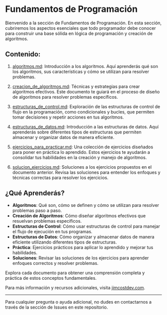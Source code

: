 # Fundamentos de Programación

Bienvenido a la sección de Fundamentos de Programación. En esta sección, cubriremos los aspectos esenciales que todo programador debe conocer para construir una base sólida en lógica de programación y creación de algoritmos.

## Contenido:

1. [algoritmos.md](01_algoritmos.md): Introducción a los algoritmos. Aquí aprenderás qué son los algoritmos, sus características y cómo se utilizan para resolver problemas.

2. [creacion_de_algoritmos.md](02_creacion_de_algoritmos.md): Técnicas y estrategias para crear algoritmos efectivos. Este documento te guiará en el proceso de diseño de algoritmos para resolver problemas específicos.

3. [estructuras_de_control.md](03_estructuras_de_control.md): Exploración de las estructuras de control de flujo en la programación, como condicionales y bucles, que permiten tomar decisiones y repetir acciones en tus algoritmos.

4. [estructuras_de_datos.md](06_estructuras_de_datos.md): Introducción a las estructuras de datos. Aquí aprenderás sobre diferentes tipos de estructuras que permiten almacenar y organizar datos de manera eficiente.

5. [ejercicios_para_practicar.md](04_ejercicios_para_practicar.md): Una colección de ejercicios diseñados para poner en práctica lo aprendido. Estos ejercicios te ayudarán a consolidar tus habilidades en la creación y manejo de algoritmos.

6. [solucion_ejercicios.md](05_solucion_ejercicios.md): Soluciones a los ejercicios propuestos en el documento anterior. Revisa las soluciones para entender los enfoques y técnicas correctas para resolver los ejercicios.

## ¿Qué Aprenderás?

- **Algoritmos**: Qué son, cómo se definen y cómo se utilizan para resolver problemas paso a paso.
- **Creación de Algoritmos**: Cómo diseñar algoritmos efectivos que resuelvan problemas específicos.
- **Estructuras de Control**: Cómo usar estructuras de control para manejar el flujo de ejecución en tus programas.
- **Estructuras de Datos**: Cómo organizar y almacenar datos de manera eficiente utilizando diferentes tipos de estructuras.
- **Práctica**: Ejercicios prácticos para aplicar lo aprendido y mejorar tus habilidades.
- **Soluciones**: Revisar las soluciones de los ejercicios para aprender enfoques correctos y resolver problemas.

Explora cada documento para obtener una comprensión completa y práctica de estos conceptos fundamentales.

Para más información y recursos adicionales, visita [jimcostdev.com](http://jimcostdev.com).

---
Para cualquier pregunta o ayuda adicional, no dudes en contactarnos a través de la sección de Issues en este repositorio.
